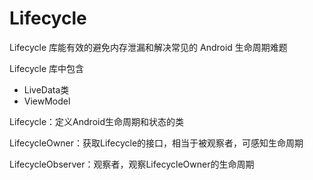 # Lifecycle

Lifecycle 库能有效的避免内存泄漏和解决常见的 Android 生命周期难题

Lifecycle 库中包含

* LiveData类
* ViewModel

Lifecycle：定义Android生命周期和状态的类

LifecycleOwner：获取Lifecycle的接口，相当于被观察者，可感知生命周期

LifecycleObserver：观察者，观察LifecycleOwner的生命周期